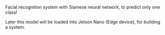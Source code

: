 Facial recognition system with Siamese neural network, to predict only one class!


Later this model will be loaded into Jetson Nano (Edge device), for building a system.
